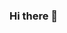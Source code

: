 ### Hi there 👋

<!--
**ransomReibel/ransomReibel** is a ✨ _special_ ✨ repository be


![Walk Run Gif](https://user-images.githubusercontent.com/88223040/132146754-9e2f7650-61d6-4dc7-90dc-c5c4d23263d2.gif)


cause its `README.md` (this file) appears on your GitHub profile.

Here are some ideas to get you started:

- 🔭 I’m currently working on ...
- 🌱 I’m currently learning ...
- 👯 I’m looking to collaborate on ...
- 🤔 I’m looking for help with ...
- 💬 Ask me about ...
- 📫 How to reach me: ...
- 😄 Pronouns: ...
- ⚡ Fun fact: ...
-->
